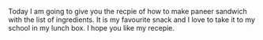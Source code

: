 Today I am going to give you the recpie of how to make paneer sandwich with the list of ingredients.
It is my favourite snack and I love to take it to my school in my lunch box. I hope you like my recepie.

